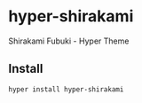 # hyper-shirakami

Shirakami Fubuki - Hyper Theme

## Install

```bash
hyper install hyper-shirakami
```
